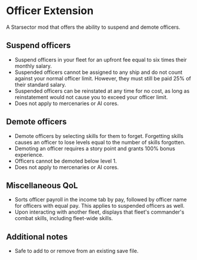 # Officer Extension

A Starsector mod that offers the ability to suspend and demote officers.

## Suspend officers

- Suspend officers in your fleet for an upfront fee equal to six times their monthly salary.
- Suspended officers cannot be assigned to any ship and do not count against your normal officer limit. However, they must still be paid 25% of their standard salary.
- Suspended officers can be reinstated at any time for no cost, as long as reinstatement would not cause you to exceed your officer limit.
- Does not apply to mercenaries or AI cores.

## Demote officers

- Demote officers by selecting skills for them to forget. Forgetting skills causes an officer to lose levels equal to the number of skills forgotten.
- Demoting an officer requires a story point and grants 100% bonus experience.
- Officers cannot be demoted below level 1. 
- Does not apply to mercenaries or AI cores.

## Miscellaneous QoL

- Sorts officer payroll in the income tab by pay, followed by officer name for officers with equal pay. This applies to suspended officers as well.
- Upon interacting with another fleet, displays that fleet's commander's combat skills, including fleet-wide skills.

## Additional notes

- Safe to add to or remove from an existing save file.
